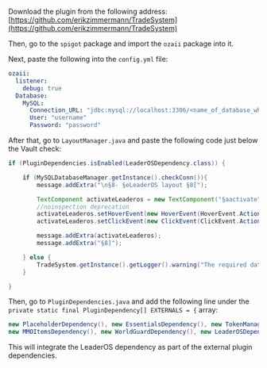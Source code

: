 
Download the plugin from the following address:
[https://github.com/erikzimmermann/TradeSystem](https://github.com/erikzimmermann/TradeSystem)

Then, go to the `spigot` package and import the `ozaii` package into it.

Next, paste the following into the `config.yml` file:

```yaml
ozaii:
  listener:
    debug: true
  Database:
    MySQL:
      Connection_URL: "jdbc:mysql://localhost:3306/<name_of_database_where_leaderos_is>?useSSL=false&autoReconnect=true"
      User: "username"
      Password: "password"
```

After that, go to `LayoutManager.java` and paste the following code just below the Vault check:

```java
if (PluginDependencies.isEnabled(LeaderOSDependency.class)) {

    if (MySQLDatabaseManager.getInstance().checkConn()){
        message.addExtra("\n§8- §eLeaderOS layout §8[");

        TextComponent activateLeaderos = new TextComponent("§aactivate");
        //noinspection deprecation
        activateLeaderos.setHoverEvent(new HoverEvent(HoverEvent.Action.SHOW_TEXT, new BaseComponent[] {new TextComponent("§8» §aActivate the LeaderOS layout §8«")}));
        activateLeaderos.setClickEvent(new ClickEvent(ClickEvent.Action.RUN_COMMAND, "/tradesystem layout activate " + DefaultLeaderosPattern.NAME));

        message.addExtra(activateLeaderos);
        message.addExtra("§8]");

    } else {
        TradeSystem.getInstance().getLogger().warning("The required database connection for LeaderOS credits could not be established, so it cannot be used.");
    }

}
```

Then, go to `PluginDependencies.java` and add the following line under the `private static final PluginDependency[] EXTERNALS = {` array:

```java
new PlaceholderDependency(), new EssentialsDependency(), new TokenManagerDependency(), new VaultDependency(), new PlayerPointsDependency(), new GriefDefenderDependency(),
new MMOItemsDependency(), new WorldGuardDependency(), new LeaderOSDependency()
```

This will integrate the LeaderOS dependency as part of the external plugin dependencies.

